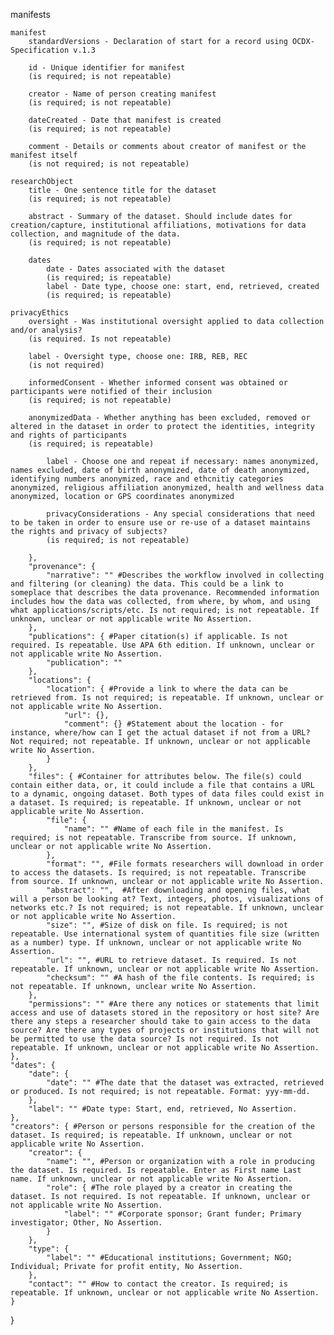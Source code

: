 manifests

	manifest
		standardVersions - Declaration of start for a record using OCDX-Specification v.1.3
	
		id - Unique identifier for manifest
		(is required; is not repeatable)
	
		creator - Name of person creating manifest
		(is required; is not repeatable)
	
		dateCreated - Date that manifest is created
		(is required; is not repeatable)
	
		comment - Details or comments about creator of manifest or the manifest itself
		(is not required; is not repeatable)
	
	researchObject
		title - One sentence title for the dataset
		(is required; is not repeatable)
		
		abstract - Summary of the dataset. Should include dates for creation/capture, institutional affiliations, motivations for data collection, and magnitude of the data. 
		(is required; is not repeatable)
		
		dates
			date - Dates associated with the dataset
			(is required; is repeatable)
			label - Date type, choose one: start, end, retrieved, created
			(is required; is repeatable)
			
	privacyEthics
		oversight - Was institutional oversight applied to data collection and/or analysis? 
		(is required. Is not repeatable)
		
		label - Oversight type, choose one: IRB, REB, REC
		(is not required)
		
		informedConsent - Whether informed consent was obtained or participants were notified of their inclusion
		(is required; is not repeatable)
		
		anonymizedData - Whether anything has been excluded, removed or altered in the dataset in order to protect the identities, integrity and rights of participants
		(is required; is repeatable)
		
			label - Choose one and repeat if necessary: names anonymized, names excluded, date of birth anonymized, date of death anonymized, identifying numbers anonymized, race and ethcnitiy categories anonymized, religious affiliation anonymized, health and wellness data anonymized, location or GPS coordinates anonymized
			
			privacyConsiderations - Any special considerations that need to be taken in order to ensure use or re-use of a dataset maintains the rights and privacy of subjects? 
			(is required; is not repeatable)
			
		},
		"provenance": {
			"narrative": "" #Describes the workflow involved in collecting and filtering (or cleaning) the data. This could be a link to someplace that describes the data provenance. Recommended information includes how the data was collected, from where, by whom, and using what applications/scripts/etc. Is not required; is not repeatable. If unknown, unclear or not applicable write No Assertion. 
		},
		"publications": { #Paper citation(s) if applicable. Is not required. Is repeatable. Use APA 6th edition. If unknown, unclear or not applicable write No Assertion. 
			"publication": ""
		},
		"locations": {
			"location": { #Provide a link to where the data can be retrieved from. Is not required; is repeatable. If unknown, unclear or not applicable write No Assertion. 
				"url": {},
				"comment": {} #Statement about the location - for instance, where/how can I get the actual dataset if not from a URL? Not required; not repeatable. If unknown, unclear or not applicable write No Assertion.
			}
		},
		"files": { #Container for attributes below. The file(s) could contain either data, or, it could include a file that contains a URL to a dynamic, ongoing dataset. Both types of data files could exist in a dataset. Is required; is repeatable. If unknown, unclear or not applicable write No Assertion.
			"file": {
				"name": "" #Name of each file in the manifest. Is required; is not repeatable. Transcribe from source. If unknown, unclear or not applicable write No Assertion. 
			},
			"format": "", #File formats researchers will download in order to access the datasets. Is required; is not repeatable. Transcribe from source. If unknown, unclear or not applicable write No Assertion. 
			"abstract": "",  #After downloading and opening files, what will a person be looking at? Text, integers, photos, visualizations of networks etc.? Is not required; is not repeatable. If unknown, unclear or not applicable write No Assertion. 
			"size": "", #Size of disk on file. Is required; is not repeatable. Use international system of quantities file size (written as a number) type. If unknown, unclear or not applicable write No Assertion.
			"url": "", #URL to retrieve dataset. Is required. Is not repeatable. If unknown, unclear or not applicable write No Assertion. 
			"checksum": "" #A hash of the file contents. Is required; is not repeatable. If unknown, unclear write No Assertion. 
		},
		"permissions": "" #Are there any notices or statements that limit access and use of datasets stored in the repository or host site? Are there any steps a researcher should take to gain access to the data source? Are there any types of projects or institutions that will not be permitted to use the data source? Is not required. Is not repeatable. If unknown, unclear or not applicable write No Assertion. 
	},
	"dates": {
		"date": { 
			"date": "" #The date that the dataset was extracted, retrieved or produced. Is not required; is not repeatable. Format: yyy-mm-dd. 
		},
		"label": "" #Date type: Start, end, retrieved, No Assertion.
	},
	"creators": { #Person or persons responsible for the creation of the dataset. Is required; is repeatable. If unknown, unclear or not applicable write No Assertion. 
		"creator": {
			"name": "", #Person or organization with a role in producing the dataset. Is required. Is repeatable. Enter as First name Last name. If unknown, unclear or not applicable write No Assertion. 
			"role": { #The role played by a creator in creating the dataset. Is not required. Is not repeatable. If unknown, unclear or not applicable write No Assertion. 
				"label": "" #Corporate sponsor; Grant funder; Primary investigator; Other, No Assertion.
			}
		},
		"type": {
			"label": "" #Educational institutions; Government; NGO; Individual; Private for profit entity, No Assertion.
		},
		"contact": "" #How to contact the creator. Is required; is repeatable. If unknown, unclear or not applicable write No Assertion.
	}
}
